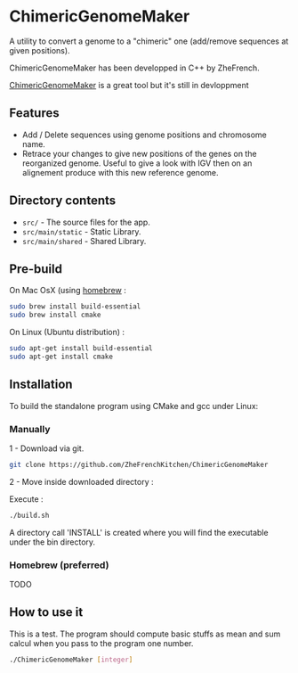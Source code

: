 ChimericGenomeMaker
=============

A utility to convert a genome to a "chimeric" one (add/remove sequences at given positions).

ChimericGenomeMaker has been developped in C++ by ZheFrench. 

[ChimericGenomeMaker](https://github.com/ZheFrenchKitchen/#ChimericGenomeMaker) is a great tool but it's still in devloppment


## Features

- Add / Delete sequences using genome positions and chromosome name.
- Retrace your changes to give new positions of the genes on the reorganized genome. Useful to give a look with IGV then on an alignement produce with this new reference genome.


## Directory contents

* `src/` - The source files for the app.
* `src/main/static` - Static Library.
* `src/main/shared` - Shared Library.

## Pre-build

On Mac OsX (using [homebrew](http://brew.sh/) :
```bash
sudo brew install build-essential
sudo brew install cmake 
```

On Linux (Ubuntu distribution) :
```bash
sudo apt-get install build-essential
sudo apt-get install cmake
```

## Installation

To build the standalone program using CMake and gcc under Linux:

### Manually

1 - Download  via git.

```bash
git clone https://github.com/ZheFrenchKitchen/ChimericGenomeMaker
```

2 - Move inside downloaded directory : 

Execute : 
```bash
./build.sh
```

A directory call 'INSTALL' is created where you will find the executable under the bin directory.

### Homebrew (preferred)

TODO

## How to use it

This is a test. The program should compute basic stuffs as mean and sum calcul when you pass to the program one number.

```bash
./ChimericGenomeMaker [integer]
```
